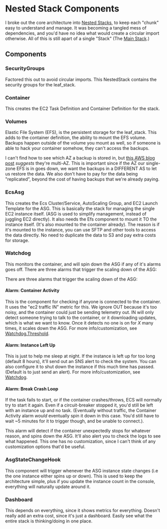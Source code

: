 # Nested Stack Components

I broke out the core architecture into [Nested Stacks](https://docs.aws.amazon.com/cdk/api/v2/docs/aws-cdk-lib.NestedStack.html), to keep each "chunk" easy to understand and manage. It was becoming a tangled mess of dependencies, and you'd have no idea what would create a circular import otherwise. All of this is still apart of a single "Stack" (The [Main Stack](../README.md#nestedstacks-stack-red).)

## Components

### SecurityGroups

Factored this out to avoid circular imports. This NestedStack contains the security groups for the leaf_stack.

### Container

This creates the EC2 Task Definition and Container Definition for the stack.

### Volumes

Elastic File System (EFS), is the persistent storage for the leaf_stack. This adds to the container definition, the ability to mount the EFS volume. Backups happen outside of the volume you mount as well, so if someone is able to hack your container somehow, they can't access the backups.

I can't find how to see which AZ a backup is stored in, but [this AWS blog post](https://docs.aws.amazon.com/aws-backup/latest/devguide/disaster-recovery-resiliency.html) *suggests* they're multi-AZ. This is important since if the AZ our single-zone EFS is in goes down, we want the backups in a DIFFERENT AS to let us restore the data. We also don't have to pay for the data being "replicated", beyond the cost of having backups that we're already paying.

### EcsAsg

This creates the Ecs Cluster/Service, AutoScaling Group, and EC2 Launch Template for the ASG. This is basically the stack for managing the single EC2 instance itself. (ASG is used to simplify management, instead of juggling EC2 directly). It also needs the Efs component to mount it TO the instance itself. (It's also mounted to the container already). The reason is if it's mounted to the instance, you can use SFTP and other tools to access the data directly. No need to duplicate the data to S3 and pay extra costs for storage.

### Watchdog

This monitors the container, and will spin down the ASG if any of it's alarms goes off. There are three alarms that trigger the scaling down of the ASG:

There are three alarms that trigger the scaling down of the ASG:

#### Alarm: Container Activity

This is the component for checking if anyone is connected to the container. It uses the "ec2 traffic IN" metric for this. We ignore OUT because it's too noisy, and the container could just be sending telemetry out. IN will only detect someone trying to talk to the container, or it downloading updates, which is what we want to know. Once it detects no one is on for *X* many times, it scales down the ASG. For more info/customization, see [Watchdog.Threshold](/Examples/README.md#watchdogthreshold).

#### Alarm: Instance Left Up

This is just to help me sleep at night. If the instance is left up for too long (default 8 hours), it'll send out an SNS alert to check the system. You can also configure it to shut down the instance if this much time has passed. (Default is to just send an alert). For more info/customization, see [Watchdog](/Examples/README.md#watchdoginstanceleftup).

#### Alarm: Break Crash Loop

If the task fails to start, or if the container crashes/throws, ECS will normally try to start it again. Even if a circuit-breaker stopped it, you'd still be left with an instance up and no task. (Eventually without traffic, the Container Activity alarm *would* eventually spin it down in this case. You'd still have to wait ~5 minutes for it to trigger though, and be unable to connect.).

This alarm will detect if the container unexpectedly stops for whatever reason, and spins down the ASG. It'll also alert you to check the logs to see what happened. This one has no customization, since I can't think of any customization options that'd be useful.

### AsgStateChangeHook

This component will trigger whenever the ASG instance state changes (i.e the one instance either spins up or down). This is used to keep the architecture simple, plus if you update the instance count in the console, everything will naturally update around it.

### Dashboard

This depends on everything, since it shows metrics for everything. Doesn't really add an extra cost, since it's just a dashboard. Easily see what the entire stack is thinking/doing in one place.
